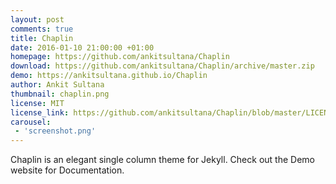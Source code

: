 ```yaml
---
layout: post
comments: true
title: Chaplin 
date: 2016-01-10 21:00:00 +01:00
homepage: https://github.com/ankitsultana/Chaplin
download: https://github.com/ankitsultana/Chaplin/archive/master.zip
demo: https://ankitsultana.github.io/Chaplin
author: Ankit Sultana
thumbnail: chaplin.png
license: MIT
license_link: https://github.com/ankitsultana/Chaplin/blob/master/LICENSE
carousel:
 - 'screenshot.png'
---
```


Chaplin is an elegant single column theme for Jekyll. Check out the Demo website for Documentation.
